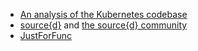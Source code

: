 - [An analysis of the Kubernetes codebase](https://medium.com/sourcedtech/an-analysis-of-the-kubernetes-codebase-4db20ea2e9b9)
- [source{d}](https://sourced.tech/) and [the source{d} community](https://sourced.tech/community/)
- [JustForFunc](https://youtube.com/justforfunc)